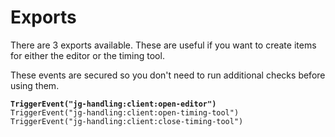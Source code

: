 # Exports

There are 3 exports available. These are useful if you want to create items for either the editor or the timing tool.

These events are secured so you don't need to run additional checks before using them.

<pre class="language-lua"><code class="lang-lua"><strong>TriggerEvent("jg-handling:client:open-editor")
</strong>TriggerEvent("jg-handling:client:open-timing-tool")
TriggerEvent("jg-handling:client:close-timing-tool")
</code></pre>
